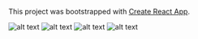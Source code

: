 This project was bootstrapped with [Create React App](https://github.com/facebook/create-react-app).

![alt text](https://github.com/thomasbeckford/hornobar-admin/blob/master/public/hornobar.png?raw=true)
![alt text](https://github.com/thomasbeckford/hornobar-admin/blob/master/public/hornobar1.png?raw=true)
![alt text](https://github.com/thomasbeckford/hornobar-admin/blob/master/public/hornobar2.png?raw=true)
![alt text](https://github.com/thomasbeckford/hornobar-admin/blob/master/public/hornobar3.png?raw=true)
